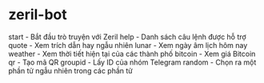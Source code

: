 # zeril-bot

start - Bắt đầu trò truyện với Zeril
help - Danh sách câu lệnh được hỗ trợ
quote - Xem trích dẫn hay ngẫu nhiên
lunar - Xem ngày âm lịch hôm nay
weather - Xem thời tiết hiện tại của các thành phố
bitcoin - Xem giá Bitcoin
qr - Tạo mã QR
groupid - Lấy ID của nhóm Telegram
random - Chọn ra một phần tử ngẫu nhiên trong các phần tử